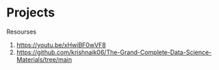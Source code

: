 # Projects

Resourses
1. https://youtu.be/xHwiBF0wVF8
2. https://github.com/krishnaik06/The-Grand-Complete-Data-Science-Materials/tree/main
